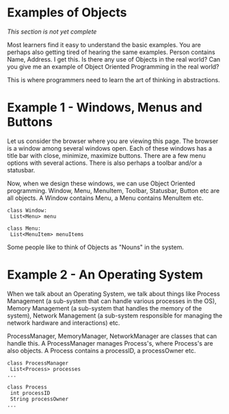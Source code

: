 # Examples of Objects

_This section is not yet complete_

Most learners find it easy to understand the basic examples. You are perhaps also getting tired of hearing the same examples. Person contains Name, Address. I get this. Is there any use of Objects in the real world? Can you give me an example of Object Oriented Programming in the real world?

This is where programmers need to learn the art of thinking in abstractions.

# Example 1 - Windows, Menus and Buttons

Let us consider the browser where you are viewing this page. The browser is a window among several windows open. Each of these windows has a title bar with close, minimize, maximize buttons. There are a few menu options with several actions. There is also perhaps a toolbar and/or a statusbar.

Now, when we design these windows, we can use Object Oriented programming. Window, Menu, MenuItem, Toolbar, Statusbar, Button etc are all objects. A Window contains Menu, a Menu contains MenuItem etc.

```
class Window:
 List<Menu> menu

class Menu:
 List<MenuItem> menuItems
```

Some people like to think of Objects as "Nouns" in the system.

# Example 2 - An Operating System

When we talk about an Operating System, we talk about things like Process Management (a sub-system that can handle various processes in the OS), Memory Management (a sub-system that handles the memory of the system), Network Management (a sub-system responsible for managing the network hardware and interactions) etc.

ProcessManager, MemoryManager, NetworkManager are classes that can handle this. A ProcessManager manages Process's, where Process's are also objects. A Process contains a processID, a processOwner etc.

```
class ProcessManager
 List<Process> processes
...

class Process
 int processID
 String processOwner
...
```